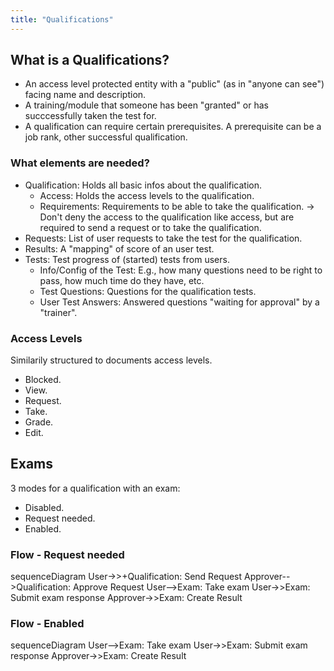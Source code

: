 ```yaml
---
title: "Qualifications"
---
```


## What is a Qualifications?

* An access level protected entity with a "public" (as in "anyone can see") facing name and description.
* A training/module that someone has been "granted" or has succcessfully taken the test for.
* A qualification can require certain prerequisites. A prerequisite can be a job rank, other successful qualification.

### What elements are needed?

* Qualification: Holds all basic infos about the qualification.
    * Access: Holds the access levels to the qualification.
    * Requirements: Requirements to be able to take the qualification. -> Don't deny the access to the qualification like access, but are required to send a request or to take the qualification.
* Requests: List of user requests to take the test for the qualification.
* Results: A "mapping" of score of an user test.
* Tests: Test progress of (started) tests from users.
    * Info/Config of the Test: E.g., how many questions need to be right to pass, how much time do they have, etc.
    * Test Questions: Questions for the qualification tests.
    * User Test Answers: Answered questions "waiting for approval" by a "trainer".

### Access Levels

Similarily structured to documents access levels.

* Blocked.
* View.
* Request.
* Take.
* Grade.
* Edit.

## Exams

3 modes for a qualification with an exam:

* Disabled.
* Request needed.
* Enabled.

### Flow - Request needed

<mermaid>
sequenceDiagram
    User->>+Qualification: Send Request
    Approver-->Qualification: Approve Request
    User-->Exam: Take exam
    User->>Exam: Submit exam response
    Approver->>Exam: Create Result
</mermaid>

### Flow - Enabled

<mermaid>
sequenceDiagram
    User-->Exam: Take exam
    User->>Exam: Submit exam response
    Approver->>Exam: Create Result

</mermaid>
